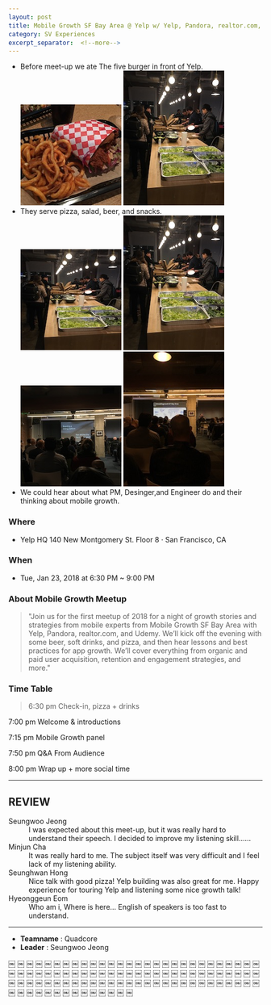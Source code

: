 ```yaml
---
layout: post
title: Mobile Growth SF Bay Area @ Yelp w/ Yelp, Pandora, realtor.com, & Udemy
category: SV Experiences
excerpt_separator:  <!--more-->
---
```



- Before meet-up we ate The five burger in front of Yelp.
![Alt text](/assets/img/yelp6.JPG)
![Alt text](/assets/img/yelp4.JPG)
- They serve pizza, salad, beer, and snacks.
![Alt text](/assets/img/yelp2.JPG)
![Alt text](/assets/img/yelp4.JPG)
![Alt text](/assets/img/yelp5.JPG)
![Alt text](/assets/img/yelp1.JPG)
- We could hear about what PM, Desinger,and Engineer do and their thinking about mobile growth.

### Where
- Yelp HQ 140 New Montgomery St. Floor 8 · San Francisco, CA

### When
- Tue, Jan 23, 2018 at 6:30 PM ~ 9:00 PM

### About Mobile Growth Meetup
 > "Join us for the first meetup of 2018 for a night of growth stories and strategies from mobile experts from Mobile Growth SF Bay Area with Yelp, Pandora, realtor.com, and Udemy. We’ll kick off the evening with some beer, soft drinks, and pizza, and then hear lessons and best practices for app growth. We’ll cover everything from organic and paid user acquisition, retention and engagement strategies, and more."

 ### Time Table 

 > 6:30 pm Check-in, pizza + drinks

7:00 pm Welcome & introductions

7:15 pm Mobile Growth panel

7:50 pm Q&A From Audience

8:00 pm Wrap up + more social time

* * *

## REVIEW
<dl>
    <dt>Seungwoo Jeong</dt>
        <dd>I was expected about this meet-up, but it was really hard to understand their speech. I decided to improve my listening skill……
    </dd>
    <dt>Minjun Cha</dt>
        <dd> It was really hard to me. The subject itself was very difficult and I feel lack of my listening ability.
        </dd>
    <dt>Seunghwan Hong</dt>
        <dd> Nice talk with good pizza! Yelp building was also great for me. Happy experience for touring Yelp and listening some nice growth talk! 
        </dd>
    <dt>Hyeonggeun Eom</dt>
        <dd>Who am i, Where is here… English of speakers is too fast to understand.
        </dd>
</dl>

* * *

- **Teamname** : Quadcore 
- **Leader** : Seungwoo Jeong





￼
￼
￼
￼
￼
￼
￼
￼
￼
￼
￼
￼
￼
￼
￼
￼
￼
￼
￼
￼
￼
￼
￼
￼
￼
￼
￼
￼
￼
￼
￼
￼
￼
￼
￼
￼
￼
￼
￼
￼
￼
￼
￼
￼
￼
￼
￼
￼
￼
￼
￼
￼
￼
￼
￼
￼
￼
￼
￼
￼
￼
￼
￼
￼
￼
￼
￼
￼
￼
￼
￼
￼
￼
￼
￼
￼
￼
￼
￼
￼
￼
￼
￼
￼
￼
￼
￼
￼
￼
￼
￼
￼
￼
￼
￼
￼
￼
￼
